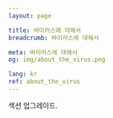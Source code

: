 ```yaml
---
layout: page

title: 바이러스에 대해서
breadcrumb: 바이러스에 대해서

meta: 바이러스에 대해서
og: img/about_the_virus.png

lang: kr
ref: about_the_virus
---
```


섹션 업그레이드.
